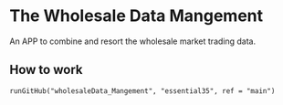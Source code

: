 # The Wholesale Data Mangement
An APP to combine and resort the wholesale market trading data.

## How to work
```
runGitHub("wholesaleData_Mangement", "essential35", ref = "main")
```
